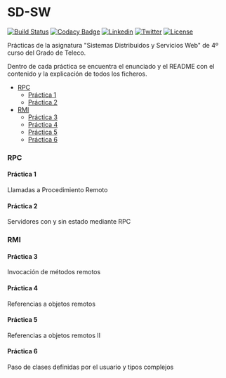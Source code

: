 # SD-SW
[![Build Status](https://travis-ci.org/carrodher/SDSW.svg?branch=master)](https://travis-ci.org/carrodher/SDSW)
[![Codacy Badge](https://api.codacy.com/project/badge/grade/6ce6cf62247540e5b7445c725e7b137e)](https://www.codacy.com/app/carrodher1179/SDSW)
[![Linkedin](https://img.shields.io/badge/LinkedIn-Carlos-blue.svg)](https://es.linkedin.com/in/carlosrodriguezhernandez)
[![Twitter](https://img.shields.io/badge/Twitter-carrodher-blue.svg)](https://twitter.com/carrodher)
[![License](https://img.shields.io/badge/License-BY/NC-yellow.svg)](https://github.com/carrodher/SDSW/blob/master/LICENSE)

Prácticas de la asignatura "Sistemas Distribuidos y Servicios Web" de 4º curso del Grado de Teleco.

Dentro de cada práctica se encuentra el enunciado y el README con el contenido y la explicación de todos los ficheros.

  * [RPC](#rpc)
    * [Práctica 1](#práctica-1)
    * [Práctica 2](#práctica-2)
  * [RMI](#rmi)
    * [Práctica 3](#práctica-3)
    * [Práctica 4](#práctica-4)
    * [Práctica 5](#práctica-5)
    * [Práctica 6](#práctica-6)

### RPC

#### Práctica 1
Llamadas a Procedimiento Remoto

#### Práctica 2
Servidores con y sin estado mediante RPC

### RMI

#### Práctica 3
Invocación de métodos remotos

#### Práctica 4
Referencias a objetos remotos

#### Práctica 5
Referencias a objetos remotos II

#### Práctica 6
Paso de clases definidas por el usuario y tipos complejos
